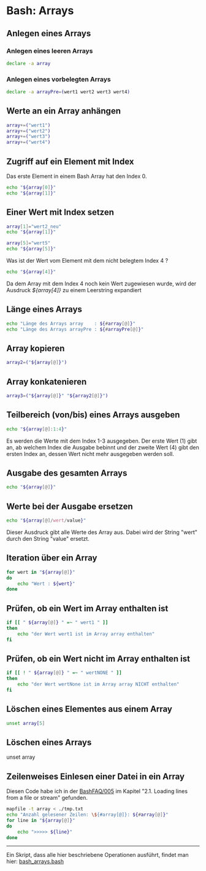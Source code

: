 # Bash: Arrays

## Anlegen eines Arrays
### Anlegen eines leeren Arrays

```bash
declare -a array
```

### Anlegen eines vorbelegten Arrays
```bash
declare -a arrayPre=(wert1 wert2 wert3 wert4)
```

## Werte an ein Array anhängen
```bash
array+=("wert1")
array+=("wert2")
array+=("wert3")
array+=("wert4")
```

## Zugriff auf ein Element mit Index
Das erste Element in einem Bash Array hat den Index 0.

```bash
echo "${array[0]}"
echo "${array[1]}"
```

## Einer Wert mit Index setzen
```bash
array[1]="wert2_neu"
echo "${array[1]}"
```

```bash
array[5]="wert5"
echo "${array[5]}"
```
Was ist der Wert vom Element mit dem nicht belegtem Index 4 ?

```bash
echo "${array[4]}"
```
Da dem Array mit dem Index 4 noch kein Wert zugewiesen wurde, wird der Ausdruck
_${array[4]}_ zu einem Leerstring expandiert

## Länge eines Arrays
```bash
echo "Länge des Arrays array    : ${#array[@]}"
echo "Länge des Arrays arrayPre : ${#arrayPre[@]}"
```

## Array kopieren
```bash
array2=("${array[@]}")
```

## Array konkatenieren
```bash
array3=("${array[@]}" "${array2[@]}")
```

## Teilbereich (von/bis) eines Arrays ausgeben
```bash
echo "${array[@]:1:4}"
```
Es werden die Werte mit dem Index 1-3 ausgegeben.
Der erste Wert (1) gibt an, ab welchem Index die Ausgabe bebinnt und der zweite
Wert (4) gibt den ersten Index an, dessen Wert nicht mehr ausgegeben werden soll.

## Ausgabe des gesamten Arrays
```bash
echo "${array[@]}"
```

## Werte bei der Ausgabe ersetzen
```bash
echo "${array[@]/wert/value}"
```
Dieser Ausdruck gibt alle Werte des Array aus. Dabei wird der String "wert" durch den
String "value" ersetzt.

## Iteration über ein Array
```bash
for wert in "${array[@]}"
do
    echo "Wert : ${wert}"
done
```

## Prüfen, ob ein Wert im Array enthalten ist
```bash
if [[ " ${array[@]} " =~ " wert1 " ]]
then
    echo "der Wert wert1 ist im Array array enthalten"
fi
```

## Prüfen, ob ein Wert nicht im Array enthalten ist
```bash
if [[ ! " ${array[@]} " =~ " wertNONE " ]]
then
    echo "der Wert wertNone ist im Array array NICHT enthalten"
fi
```

## Löschen eines Elementes aus einem Array
```bash
unset array[5]
```

##  Löschen eines Arrays
unset array

## Zeilenweises Einlesen einer Datei in ein Array
Diesen Code habe ich in der
[BashFAQ/005](https://mywiki.wooledge.org/BashFAQ/005)
im Kapitel "2.1. Loading lines from a file or stream" gefunden.

```bash
mapfile -t array < ./tmp.txt
echo "Anzahl gelesener Zeilen: \${#array[@]}: ${#array[@]}"
for line in "${array[@]}"
do
    echo ">>>>> ${line}"
done
```

---

Ein Skript, dass alle hier beschriebene Operationen ausführt, findet man hier:
[bash_arrays.bash](https://raw.githubusercontent.com/maroph/openhpi_linux-cli_2022/main/samples/bash_arrays.bash)

